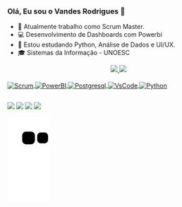 ### Olá, Eu sou o Vandes Rodrigues 👋

- 🔭 Atualmente trabalho como Scrum Master.
- 💻 Desenvolvimento de Dashboards com Powerbi
- 🌱 Estou estudando Python, Análise de Dados e UI/UX.
- 🎓 Sistemas da Informação - UNOESC

<div align="center">
  <a href="https://github.com/VandesRodrigues">
  <img height="180em" src="https://github-readme-stats.vercel.app/api?username=VandesRodrigues&show_icons=true&theme=dark&include_all_commits=true&count_private=true"/>
  <img height="180em" src="https://github-readme-stats.vercel.app/api/top-langs/?username=VandesRodrigues&layout=compact&langs_count=7&theme=dark"/>
</div>
<div style="display: inline_block"><br>
  <img align="center" alt="Scrum" height="30" width="40" src="https://pluralsight2.imgix.net/paths/images/scrum-a5c44d8364.png">
  <img align="center" alt="PowerBI" height="30" width="40" src="https://upload.wikimedia.org/wikipedia/commons/c/cf/New_Power_BI_Logo.svg">
  <img align="center" alt="Postgresql" height="30" width="40" src="https://cdn.jsdelivr.net/gh/devicons/devicon/icons/postgresql/postgresql-original.svg">
  <img align="center" alt="VsCode" height="30" width="40"src="https://cdn.jsdelivr.net/gh/devicons/devicon/icons/vscode/vscode-original.svg">
  <img align="center" alt="Python" height="30" width="40" src="https://cdn.jsdelivr.net/gh/devicons/devicon/icons/python/python-original.svg">       
</div>
  
  ## 

  <div> 
  <a href="https://instagram.com/vandes.rodrigues" target="_blank"><img src="https://img.shields.io/badge/-Instagram-%23E4405F?style=for-the-badge&logo=instagram&logoColor=white" target="_blank"></a>
 <a href="https://discord.gg/Vandes Rodrigues" target="_blank"><img src="https://img.shields.io/badge/Discord-7289DA?style=for-the-badge&logo=discord&logoColor=white" target="_blank"></a> 
  <a href = "mailto:contatovandes.rodrigues@hotmail.com"><img src="https://img.shields.io/badge/-Hotmail-%23333?style=for-the-badge&logo=gmail&logoColor=white" target="_blank"></a>
  <a href="https://www.linkedin.com/in/vandes-rodrigues-da-silva-junior-19782730/" target="_blank"><img src="https://img.shields.io/badge/-LinkedIn-%230077B5?style=for-the-badge&logo=linkedin&logoColor=white" target="_blank"></a> 
 
  ![Snake animation](https://github.com/rafaballerini/rafaballerini/blob/output/github-contribution-grid-snake.svg)
 
</div>
